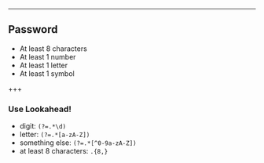 ---


## Password

 * At least 8 characters
 * At least 1 number
 * At least 1 letter
 * At least 1 symbol

+++

### Use Lookahead!

 * digit: `(?=.*\d)`
 * letter: `(?=.*[a-zA-Z])`
 * something else: `(?=.*[^0-9a-zA-Z])`
 * at least 8 characters: `.{8,}`

